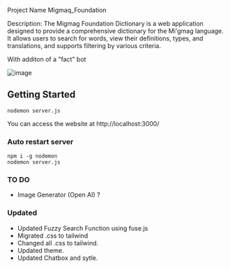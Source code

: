 Project Name
Migmaq_Foundation

Description:
The Migmag Foundation Dictionary is a web application designed to provide a comprehensive dictionary for the Mi'gmag language. It allows users to search for words, view their definitions, types, and translations, and supports filtering by various criteria.

With additon of a "fact" bot

![image](https://github.com/Traves-Theberge/Migmaq_Foundation/assets/26759760/3c31ed37-01dc-4aff-b72a-867916b9bbc6)


## Getting Started

```
nodemon server.js
```

You can access the website at http://localhost:3000/

### Auto restart server

```
npm i -g nodemon
nodemon server.js
```

### TO DO

- Image Generator (Open AI) ?


### Updated
- Updated Fuzzy Search Function using fuse.js
- Migrated .css to tailwind
- Changed all .css to tailwind.
- Updated theme.
- Updated Chatbox and sytle.
